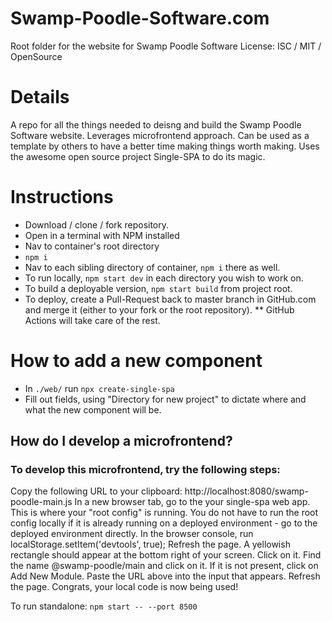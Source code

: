 # Swamp-Poodle-Software.com

Root folder for the website for Swamp Poodle Software
License: ISC / MIT / OpenSource

# Details

A repo for all the things needed to deisng and build the Swamp Poodle Software website. Leverages microfrontend approach. Can be used as a template by others to have a better time making things worth making.
Uses the awesome open source project Single-SPA to do its magic.

# Instructions

- Download / clone / fork repository.
- Open in a terminal with NPM installed
- Nav to container's root directory
- `npm i`
- Nav to each sibling directory of container, `npm i` there as well.
- To run locally, `npm start dev` in each directory you wish to work on.
- To build a deployable version, `npm start build` from project root.
- To deploy, create a Pull-Request back to master branch in GitHub.com and merge it (either to your fork or the root repository).
  \*\* GitHub Actions will take care of the rest.

# How to add a new component

- In `./web/` run `npx create-single-spa`
- Fill out fields, using "Directory for new project" to dictate where and what the new component will be.

## How do I develop a microfrontend?

### To develop this microfrontend, try the following steps:

Copy the following URL to your clipboard: http://localhost:8080/swamp-poodle-main.js
In a new browser tab, go to the your single-spa web app. This is where your "root config" is running. You do not have to run the root config locally if it is already running on a deployed environment - go to the deployed environment directly.
In the browser console, run localStorage.setItem('devtools', true); Refresh the page.
A yellowish rectangle should appear at the bottom right of your screen. Click on it. Find the name @swamp-poodle/main and click on it. If it is not present, click on Add New Module.
Paste the URL above into the input that appears. Refresh the page.
Congrats, your local code is now being used!

To run standalone: `npm start -- --port 8500`
